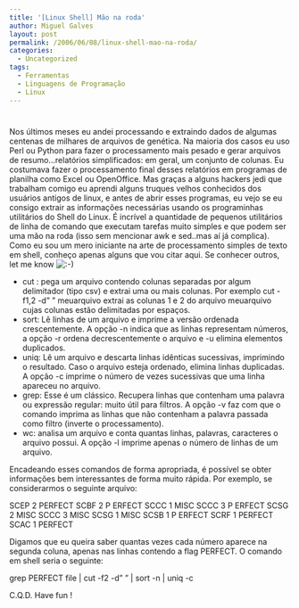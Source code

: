 ```yaml
---
title: '[Linux Shell] Mão na roda'
author: Miguel Galves
layout: post
permalink: /2006/06/08/linux-shell-mao-na-roda/
categories:
  - Uncategorized
tags:
  - Ferramentas
  - Linguagens de Programação
  - Linux
---
```

# 

Nos últimos meses eu andei processando e extraindo dados de algumas centenas de milhares de arquivos de genética. Na maioria dos casos eu uso Perl ou Python para fazer o processamento mais pesado e gerar arquivos de resumo…relatórios simplificados: em geral, um conjunto de colunas. Eu costumava fazer o processamento final desses relatórios em programas de planilha como Excel ou OpenOffice. Mas graças a alguns hackers jedi que trabalham comigo eu aprendi alguns truques velhos conhecidos dos usuários antigos de linux, e antes de abrir esses programas, eu vejo se eu consigo extrair as informações  necessárias usando os programinhas utilitários do Shell do  Linux. É incrível a quantidade de pequenos utilitários de linha de comando que executam tarefas muito simples e que podem ser uma mão na roda (isso sem mencionar awk e sed..mas aí já complica). Como eu sou um mero iniciante na arte de processamento simples de texto em shell, conheço apenas alguns que vou citar aqui. Se conhecer outros, let me know ![:-)][1] 
*   cut : pega um arquivo contendo colunas separadas por algum delimitador (tipo csv) e extrai uma ou mais colunas. Por exemplo cut -f1,2 -d” ” meuarquivo extrai as colunas 1 e 2 do arquivo meuarquivo cujas colunas estão delimitadas por espaços.
*   sort: Lê linhas de um arquivo e imprime a versão ordenada crescentemente. A opção -n indica que as linhas representam números, a opção -r ordena decrescentemente o arquivo e -u elimina elementos duplicados.
*   uniq: Lê um arquivo e descarta linhas idênticas sucessivas, imprimindo o resultado. Caso o arquivo esteja ordenado, elimina linhas duplicadas. A opção -c imprime o número de vezes sucessivas que uma linha apareceu no arquivo.
*   grep: Esse é um clássico. Recupera linhas que contenham uma palavra ou expressão regular: muito útil para filtros. A opção -v faz com que o comando imprima as linhas que não contenham a palavra passada como filtro (inverte o processamento).
*   wc: analisa um arquivo e conta quantas linhas, palavras, caracteres o arquivo possui. A opção -l imprime apenas o número de linhas de um arquivo.

 Encadeando esses comandos de forma apropriada, é possível se obter informações bem interessantes de forma muito rápida. Por exemplo, se considerarmos o seguinte arquivo:

 [1]: http://log4dev.com/wp-includes/images/smilies/icon_smile.gif

SCEP 2 PERFECT SCBF 2 P ERFECT SCCC 1 MISC SCCC 3 P ERFECT SCSG 2 MISC  SCCC 3 MISC SCSG 1 MISC SCSB 1 P ERFECT SCRF 1 PERFECT SCAC 1 PERFECT

Digamos que eu queira saber quantas vezes cada número aparece na segunda coluna, apenas nas linhas contendo a flag PERFECT. O comando em shell seria o seguinte:

grep PERFECT file | cut -f2 -d” ” | sort -n | uniq -c 

C.Q.D. Have fun !